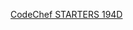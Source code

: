 [CodeChef STARTERS 194D]([https://codeforces.com/profile/alkayesrifat](https://youtu.be/qt7vWKVLMxQ?si=2wSPNDCB2mDFKgzy))
